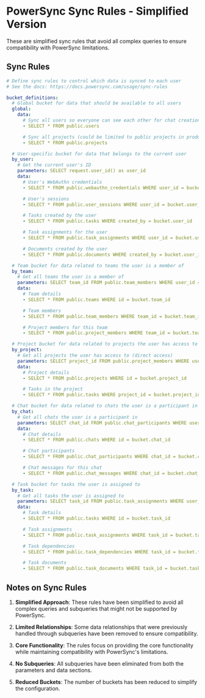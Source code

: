 # PowerSync Sync Rules - Simplified Version

These are simplified sync rules that avoid all complex queries to ensure compatibility with PowerSync limitations.

## Sync Rules

```yaml
# Define sync rules to control which data is synced to each user
# See the docs: https://docs.powersync.com/usage/sync-rules

bucket_definitions:
  # Global bucket for data that should be available to all users
  global:
    data:
      # Sync all users so everyone can see each other for chat creation
      - SELECT * FROM public.users

      # Sync all projects (could be limited to public projects in production)
      - SELECT * FROM public.projects

  # User-specific bucket for data that belongs to the current user
  by_user:
    # Get the current user's ID
    parameters: SELECT request.user_id() as user_id
    data:
      # User's WebAuthn credentials
      - SELECT * FROM public.webauthn_credentials WHERE user_id = bucket.user_id

      # User's sessions
      - SELECT * FROM public.user_sessions WHERE user_id = bucket.user_id

      # Tasks created by the user
      - SELECT * FROM public.tasks WHERE created_by = bucket.user_id

      # Task assignments for the user
      - SELECT * FROM public.task_assignments WHERE user_id = bucket.user_id

      # Documents created by the user
      - SELECT * FROM public.documents WHERE created_by = bucket.user_id

  # Team bucket for data related to teams the user is a member of
  by_team:
    # Get all teams the user is a member of
    parameters: SELECT team_id FROM public.team_members WHERE user_id = request.user_id()
    data:
      # Team details
      - SELECT * FROM public.teams WHERE id = bucket.team_id

      # Team members
      - SELECT * FROM public.team_members WHERE team_id = bucket.team_id

      # Project members for this team
      - SELECT * FROM public.project_members WHERE team_id = bucket.team_id

  # Project bucket for data related to projects the user has access to
  by_project:
    # Get all projects the user has access to (direct access)
    parameters: SELECT project_id FROM public.project_members WHERE user_id = request.user_id()
    data:
      # Project details
      - SELECT * FROM public.projects WHERE id = bucket.project_id

      # Tasks in the project
      - SELECT * FROM public.tasks WHERE project_id = bucket.project_id

  # Chat bucket for data related to chats the user is a participant in
  by_chat:
    # Get all chats the user is a participant in
    parameters: SELECT chat_id FROM public.chat_participants WHERE user_id = request.user_id()
    data:
      # Chat details
      - SELECT * FROM public.chats WHERE id = bucket.chat_id

      # Chat participants
      - SELECT * FROM public.chat_participants WHERE chat_id = bucket.chat_id

      # Chat messages for this chat
      - SELECT * FROM public.chat_messages WHERE chat_id = bucket.chat_id

  # Task bucket for tasks the user is assigned to
  by_task:
    # Get all tasks the user is assigned to
    parameters: SELECT task_id FROM public.task_assignments WHERE user_id = request.user_id()
    data:
      # Task details
      - SELECT * FROM public.tasks WHERE id = bucket.task_id

      # Task assignments
      - SELECT * FROM public.task_assignments WHERE task_id = bucket.task_id

      # Task dependencies
      - SELECT * FROM public.task_dependencies WHERE task_id = bucket.task_id OR depends_on_task_id = bucket.task_id

      # Task documents
      - SELECT * FROM public.task_documents WHERE task_id = bucket.task_id
```

## Notes on Sync Rules

1. **Simplified Approach**: These rules have been simplified to avoid all complex queries and subqueries that might not be supported by PowerSync.

2. **Limited Relationships**: Some data relationships that were previously handled through subqueries have been removed to ensure compatibility.

3. **Core Functionality**: The rules focus on providing the core functionality while maintaining compatibility with PowerSync's limitations.

4. **No Subqueries**: All subqueries have been eliminated from both the parameters and data sections.

5. **Reduced Buckets**: The number of buckets has been reduced to simplify the configuration.
